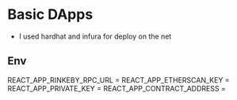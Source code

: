 # Basic DApps

- I used hardhat and infura for deploy on the net
## Env

REACT_APP_RINKEBY_RPC_URL =
REACT_APP_ETHERSCAN_KEY =
REACT_APP_PRIVATE_KEY =
REACT_APP_CONTRACT_ADDRESS =
